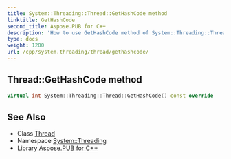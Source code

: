 ```yaml
---
title: System::Threading::Thread::GetHashCode method
linktitle: GetHashCode
second_title: Aspose.PUB for C++
description: 'How to use GetHashCode method of System::Threading::Thread class in C++.'
type: docs
weight: 1200
url: /cpp/system.threading/thread/gethashcode/
---
```

## Thread::GetHashCode method




```cpp
virtual int System::Threading::Thread::GetHashCode() const override
```


## See Also

* Class [Thread](../)
* Namespace [System::Threading](../../)
* Library [Aspose.PUB for C++](../../../)
